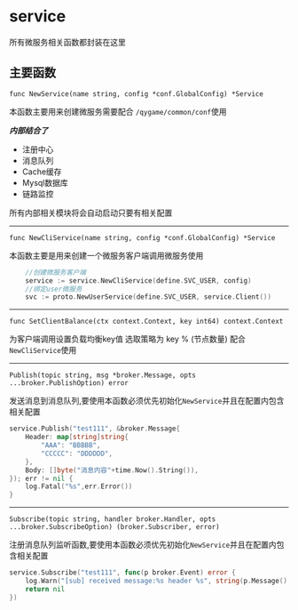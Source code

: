 # service

所有微服务相关函数都封装在这里

##  主要函数
``func NewService(name string, config *conf.GlobalConfig) *Service``

本函数主要用来创建微服务需要配合 ``/qygame/common/conf``使用

***内部结合了***

- 注册中心
- 消息队列
- Cache缓存
- Mysql数据库
- 链路监控

所有内部相关模块将会自动启动只要有相关配置

---
``func NewCliService(name string, config *conf.GlobalConfig) *Service``

本函数主要是用来创建一个微服务客户端调用微服务使用
```go
    //创建微服务客户端
    service := service.NewCliService(define.SVC_USER, config)
    //绑定user微服务
    svc := proto.NewUserService(define.SVC_USER, service.Client())
```
---
`func SetClientBalance(ctx context.Context, key int64) context.Context`

为客户端调用设置负载均衡key值 选取策略为 key % (节点数量) 配合`NewCliService`使用

---
``Publish(topic string, msg *broker.Message, opts ...broker.PublishOption) error``

发送消息到消息队列,要使用本函数必须优先初始化``NewService``并且在配置内包含相关配置
```go
service.Publish("test111", &broker.Message{
    Header: map[string]string{
        "AAA": "BBBBB",
        "CCCCC": "DDDDDD",
    },
    Body: []byte("消息内容"+time.Now().String()),
}); err != nil {
    log.Fatal("%s",err.Error())
}
```

---
``Subscribe(topic string, handler broker.Handler, opts ...broker.SubscribeOption) (broker.Subscriber, error)``

注册消息队列监听函数,要使用本函数必须优先初始化``NewService``并且在配置内包含相关配置
```go
service.Subscribe("test111", func(p broker.Event) error {
    log.Warn("[sub] received message:%s header %s", string(p.Message().Body), p.Message().Header)
    return nil
})
```

